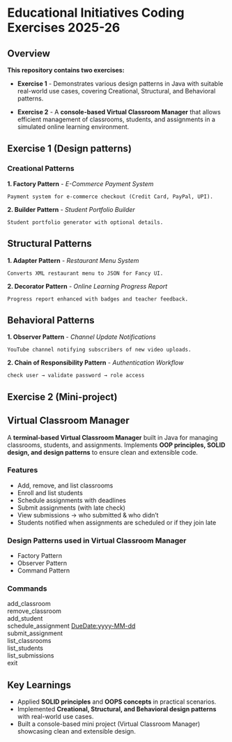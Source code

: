 # Educational Initiatives Coding Exercises 2025-26


## Overview

**This repository contains two exercises:**

* **Exercise 1** - Demonstrates various design patterns in Java with suitable real-world use cases, covering Creational, Structural, and Behavioral patterns.

* **Exercise 2** - A **console-based Virtual Classroom Manager** that allows efficient management of classrooms, students, and assignments in a simulated online learning environment.





## Exercise 1 (Design patterns)


### Creational Patterns

**1. Factory Pattern** - *E-Commerce Payment System*

    Payment system for e-commerce checkout (Credit Card, PayPal, UPI).


**2. Builder Pattern** - *Student Portfolio Builder*

    Student portfolio generator with optional details.



## Structural Patterns

**1. Adapter Pattern** - *Restaurant Menu System*

    Converts XML restaurant menu to JSON for Fancy UI.

**2. Decorator Pattern** - *Online Learning Progress Report*

    Progress report enhanced with badges and teacher feedback.


## Behavioral Patterns

**1. Observer Pattern** - *Channel Update Notifications* 

    YouTube channel notifying subscribers of new video uploads.

**2. Chain of Responsibility Pattern** - *Authentication Workflow*  

    check user → validate password → role access





## Exercise 2 (Mini-project)


## Virtual Classroom Manager

A **terminal-based Virtual Classroom Manager** built in Java for managing classrooms, students, and assignments.
Implements **OOP principles, SOLID design, and design patterns** to ensure clean and extensible code.


### Features

* Add, remove, and list classrooms
* Enroll and list students
* Schedule assignments with deadlines
* Submit assignments (with late check)
* View submissions → who submitted & who didn’t
* Students notified when assignments are scheduled or if they join late


### Design Patterns used in Virtual Classroom Manager

* Factory Pattern
* Observer Pattern
* Command Pattern


### Commands

add_classroom <ClassName>  
remove_classroom <ClassName>  
add_student <StudentId> <ClassName>  
schedule_assignment <ClassName> <AssignmentName> <DueDate:yyyy-MM-dd>  
submit_assignment <StudentId> <ClassName> <AssignmentName>  
list_classrooms  
list_students <ClassName>  
list_submissions <ClassName> <AssignmentName>  
exit  





## Key Learnings  
* Applied **SOLID principles** and **OOPS concepts** in practical scenarios.  
* Implemented **Creational, Structural, and Behavioral design patterns** with real-world use cases.  
* Built a console-based mini project (Virtual Classroom Manager) showcasing clean and extensible design. 

